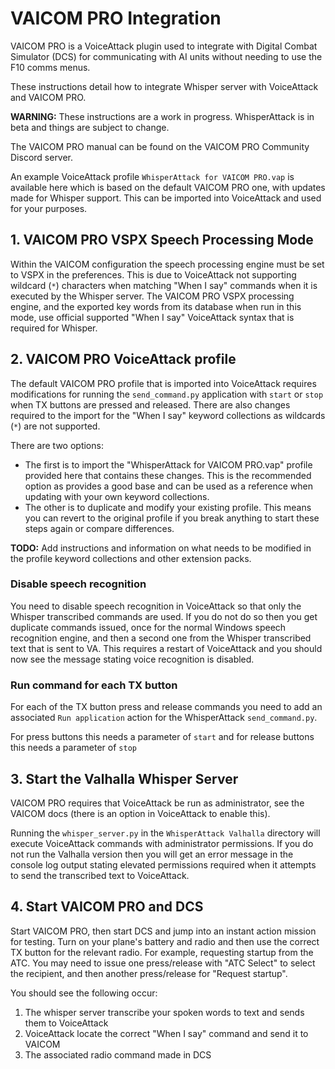 # VAICOM PRO Integration

VAICOM PRO is a VoiceAttack plugin used to integrate with Digital Combat Simulator (DCS) for communicating with AI units without needing to use the F10 comms menus.

These instructions detail how to integrate Whisper server with VoiceAttack and VAICOM PRO.

**WARNING:** These instructions are a work in progress. WhisperAttack is in beta and things are subject to change.

The VAICOM PRO manual can be found on the VAICOM PRO Community Discord server.

An example VoiceAttack profile `WhisperAttack for VAICOM PRO.vap` is available here which is based on the default VAICOM PRO one, with updates made for Whisper support. This can be imported into VoiceAttack and used for your purposes.

## 1. VAICOM PRO VSPX Speech Processing Mode

Within the VAICOM configuration the speech processing engine must be set to VSPX in the preferences. This is due to VoiceAttack not supporting wildcard (`*`)
characters when matching "When I say" commands when it is executed by the Whisper server. The VAICOM PRO VSPX processing engine, and the exported
key words from its database when run in this mode, use official supported "When I say" VoiceAttack syntax that is required for Whisper.

## 2. VAICOM PRO VoiceAttack profile

The default VAICOM PRO profile that is imported into VoiceAttack requires modifications for running the `send_command.py` application with `start` or `stop` when TX buttons are pressed and released. There are also changes required to the import for the "When I say" keyword collections as wildcards (`*`) are not supported.

There are two options:
- The first is to import the "WhisperAttack for VAICOM PRO.vap" profile provided here that contains these changes. This is the recommended option as provides a good base and can be used as a reference when updating with your own keyword collections.
- The other is to duplicate and modify your existing profile. This means you can revert to the original profile if you break anything to start these steps again or compare differences.

**TODO:** Add instructions and information on what needs to be modified in the profile keyword collections and other extension packs.

### Disable speech recognition

You need to disable speech recognition in VoiceAttack so that only the Whisper transcribed commands are used. If you do not do so then you get duplicate commands issued, once for the normal Windows speech recognition engine, and then a second one from the Whisper transcribed text that is sent to VA. This requires a restart of VoiceAttack and you should now see the message stating voice recognition is disabled.

### Run command for each TX button

For each of the TX button press and release commands you need to add an associated `Run application` action for the WhisperAttack `send_command.py`.

For press buttons this needs a parameter of `start` and for release buttons this needs a parameter of `stop`

## 3. Start the Valhalla Whisper Server

VAICOM PRO requires that VoiceAttack be run as administrator, see the VAICOM docs (there is an option in VoiceAttack to enable this).

Running the `whisper_server.py` in the `WhisperAttack Valhalla` directory will execute VoiceAttack commands with administrator permissions. If you do not run the Valhalla version then you will get an error message in the console log output stating elevated permissions required when it attempts to send the transcribed text to VoiceAttack.

## 4. Start VAICOM PRO and DCS

Start VAICOM PRO, then start DCS and jump into an instant action mission for testing. Turn on your plane's battery and radio and then use the correct TX button for the relevant radio. For example, requesting startup from the ATC. You may need to issue one press/release with "ATC Select" to select the recipient, and then another press/release for "Request startup".

You should see the following occur:
1. The whisper server transcribe your spoken words to text and sends them to VoiceAttack
1. VoiceAttack locate the correct "When I say" command and send it to VAICOM
1. The associated radio command made in DCS